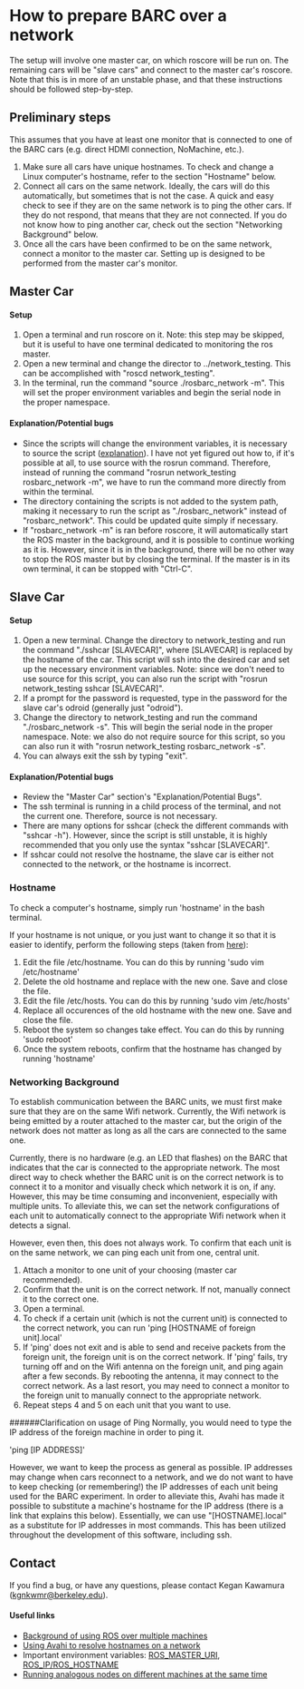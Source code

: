 How to prepare BARC over a network
==================================

The setup will involve one master car, on which roscore will be run on. The remaining cars will be "slave cars" and connect to the master car's roscore.
Note that this is in more of an unstable phase, and that these instructions should be followed step-by-step.

## Preliminary steps

This assumes that you have at least one monitor that is connected to one of the BARC cars (e.g. direct HDMI connection, NoMachine, etc.).

1. Make sure all cars have unique hostnames. To check and change a Linux computer's hostname, refer to the section "Hostname" below.
2. Connect all cars on the same network. Ideally, the cars will do this automatically, but sometimes that is not the case. A quick and easy check to see if they are on the same network is to ping the other cars. If they do not respond, that means that they are not connected. If you do not know how to ping another car, check out the section "Networking Background" below.
3. Once all the cars have been confirmed to be on the same network, connect a monitor to the master car. Setting up is designed to be performed from the master car's monitor.

## Master Car

#### Setup
1. Open a terminal and run roscore on it. Note: this step may be skipped, but it is useful to have one terminal dedicated to monitoring the ros master.
2. Open a new terminal and change the director to ../network_testing. This can be accomplished with "roscd network_testing".
3. In the terminal, run the command "source ./rosbarc_network -m". This will set the proper environment variables and begin the serial node in the proper namespace.

#### Explanation/Potential bugs
-   Since the scripts will change the environment variables, it is necessary to source the script ([explanation](//askubuntu.com/questions/53177/bash-script-to-set-environment-variables-not-working)). I have not yet figured out how to, if it's possible at all, to use source with the rosrun command. Therefore, instead of running the command "rosrun network_testing rosbarc_network -m", we have to run the command more directly from within the terminal.
-   The directory containing the scripts is not added to the system path, making it necessary to run the script as "./rosbarc_network" instead of "rosbarc_network". This could be updated quite simply if necessary.
- If "rosbarc_network -m" is ran before roscore, it will automatically start the ROS master in the background, and it is possible to continue working as it is. However, since it is in the background, there will be no other way to stop the ROS master but by closing the terminal. If the master is in its own terminal, it can be stopped with "Ctrl-C".

## Slave Car

#### Setup
1. Open a new terminal. Change the directory to network_testing and run the command "./sshcar [SLAVECAR]", where [SLAVECAR] is replaced by the hostname of the car. This script will ssh into the desired car and set up the necessary environment variables. Note: since we don't need to use source for this script, you can also run the script with "rosrun network_testing sshcar [SLAVECAR]".
2. If a prompt for the password is requested, type in the password for the slave car's odroid (generally just "odroid").
3. Change the directory to network_testing and run the command "./rosbarc_network -s". This will begin the serial node in the proper namespace. Note: we also do not require source for this script, so you can also run it with "rosrun network_testing rosbarc_network -s".
4. You can always exit the ssh by typing "exit".

#### Explanation/Potential bugs
-   Review the "Master Car" section's "Explanation/Potential Bugs".
-   The ssh terminal is running in a child process of the terminal, and not the current one. Therefore, source is not necessary.
-   There are many options for sshcar (check the different commands with "sshcar -h"). However, since the script is still unstable, it is highly recommended that you only use the syntax "sshcar [SLAVECAR]".
-   If sshcar could not resolve the hostname, the slave car is either not connected to the network, or the hostname is incorrect.

### Hostname
To check a computer's hostname, simply run 'hostname' in the bash terminal.

If your hostname is not unique, or you just want to change it so that it is easier to identify, perform the following steps (taken from [here](http://www.cyberciti.biz/faq/ubuntu-change-hostname-command/)):

1. Edit the file /etc/hostname. You can do this by running 'sudo vim /etc/hostname'
2. Delete the old hostname and replace with the new one. Save and close the file.
3. Edit the file /etc/hosts. You can do this by running 'sudo vim /etc/hosts'
4. Replace all occurences of the old hostname with the new one. Save and close the file.
5. Reboot the system so changes take effect. You can do this by running 'sudo reboot'
6. Once the system reboots, confirm that the hostname has changed by running 'hostname'

### Networking Background
To establish communication between the BARC units, we must first make sure that they are on the same Wifi network. Currently, the Wifi network is being emitted by a router attached to the master car, but the origin of the network does not matter as long as all the cars are connected to the same one.

Currently, there is no hardware (e.g. an LED that flashes) on the BARC that indicates that the car is connected to the appropriate network. The most direct way to check whether the BARC unit is on the correct network is to connect it to a monitor and visually check which network it is on, if any. However, this may be time consuming and inconvenient, especially with multiple units. To alleviate this, we can set the network configurations of each unit to automatically connect to the appropriate Wifi network when it detects a signal.

However, even then, this does not always work. To confirm that each unit is on the same network, we can ping each unit from one, central unit.

1. Attach a monitor to one unit of your choosing (master car recommended).
2. Confirm that the unit is on the correct network. If not, manually connect it to the correct one.
3. Open a terminal.
4. To check if a certain unit (which is not the current unit) is connected to the correct network, you can run 'ping [HOSTNAME of foreign unit].local'
5. If 'ping' does not exit and is able to send and receive packets from the foreign unit, the foreign unit is on the correct network. If 'ping' fails, try turning off and on the Wifi antenna on the foreign unit, and ping again after a few seconds. By rebooting the antenna, it may connect to the correct network. As a last resort, you may need to connect a monitor to the foreign unit to manually connect to the appropriate network.
6. Repeat steps 4 and 5 on each unit that you want to use.

######Clarification on usage of Ping
Normally, you would need to type the IP address of the foreign machine in order to ping it.

'ping [IP ADDRESS]'

However, we want to keep the process as general as possible. IP addresses may change when cars reconnect to a network, and we do not want to have to keep checking (or remembering!) the IP addresses of each unit being used for the BARC experiment. In order to alleviate this, Avahi has made it possible to substitute a machine's hostname for the IP address (there is a link that explains this below). Essentially, we can use "[HOSTNAME].local" as a substitute for IP addresses in most commands. This has been utilized throughout the development of this software, including ssh.


## Contact

If you find a bug, or have any questions, please contact Kegan Kawamura (kgnkwmr@berkeley.edu).

#### Useful links
-   [Background of using ROS over multiple machines](http://wiki.ros.org/ROS/Tutorials/MultipleMachines)
-   [Using Avahi to resolve hostnames on a network](//wiki.archlinux.org/index.php/avahi#Hostname_resolution)
-   Important environment variables: [ROS_MASTER_URI](http://wiki.ros.org/ROS/EnvironmentVariables#ROS_MASTER_URI), [ROS_IP/ROS_HOSTNAME](http://wiki.ros.org/ROS/EnvironementVariables#ROS_IP.2BAC8-ROS_HOSTNAME)
-   [Running analogous nodes on different machines at the same time](http://wiki.ros.org/Nodes#Remapping_Arguments.A.22Pushing_Down.22)
